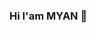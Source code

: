 ### Hi I'am MYAN 👋
<link rel="stylesheet" type="text/css" href="picture.css">
<!--
**MYAN1998/MYAN1998** is a ✨ _special_ ✨ repository because its `README.md` (this file) appears on your GitHub profile.

Here are some ideas to get you started:

- 🔭 I’m currently working on ...
- 🌱 I’m currently learning ...
- 👯 I’m looking to collaborate on ...
- 🤔 I’m looking for help with ...
- 💬 Ask me about ...
- 📫 How to reach me: ...
- 😄 Pronouns: ...
- ⚡ Fun fact: ...
-->


<div style="float:right">
    <img src="https://github-readme-stats.vercel.app/api?username=MYAN1998&theme=tokyonight"/>
</div>
<div>
    <img  src="https://activity-graph.herokuapp.com/graph?username=MYAN1998&theme=react-dark"/>
</div>
    


